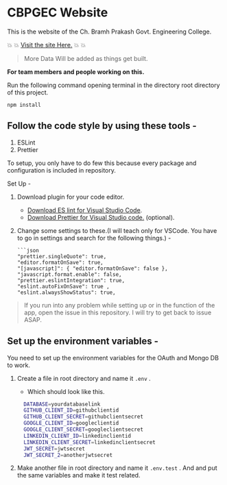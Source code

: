 # CBPGEC Website

This is the website of the Ch. Bramh Prakash Govt. Engineering College.

:boom: :boom: [Visit the site Here.](https://cbpgec.ga) :boom: :boom:

> More Data Will be added as things get built.

**For team members and people working on this.**

Run the following command opening terminal in the directory root directory of this project.

`npm install`

## Follow the code style by using these tools -

1. ESLint
2. Prettier

To setup, you only have to do few this because every package and configuration is included in repository.

Set Up -

1. Download plugin for your code editor.
   * [Download ES lint for Visual Studio Code](https://marketplace.visualstudio.com/items?itemName=dbaeumer.vscode-eslint).
   * [Download Prettier for Visual Studio code.](https://marketplace.visualstudio.com/items?itemName=esbenp.prettier-vscode) (optional).
2. Change some settings to these.(I will teach only for VSCode. You have to go in settings and search for the following things.) -

       ```json
       "prettier.singleQuote": true,
       "editor.formatOnSave": true,
       "[javascript]": { "editor.formatOnSave": false },
       "javascript.format.enable": false,
       "prettier.eslintIntegration": true,
       "eslint.autoFixOnSave": true ,
       "eslint.alwaysShowStatus": true,

> If you run into any problem while setting up or in the function of the app, open the issue in this repository. I will try to get back to issue ASAP.

## Set up the environment variables -

You need to set up the environment variables for the OAuth and Mongo DB to work.

1. Create a file in root directory and name it `.env` .

   * Which should look like this.


    ```bash
      DATABASE=yourdatabaselink
      GITHUB_CLIENT_ID=githubclientid
      GITHUB_CLIENT_SECRET=githubclientsecret
      GOOGLE_CLIENT_ID=googleclientid
      GOOGLE_CLIENT_SECRET=googleclientsecret
      LINKEDIN_CLIENT_ID=linkedinclientid
      LINKEDIN_CLIENT_SECRET=linkedinclientsecret
      JWT_SECRET=jwtsecret
      JWT_SECRET_2=anotherjwtsecret

2. Make another file in root directory and name it `.env.test` . And and put the same variables and make it test related.
